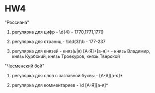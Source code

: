 # HW4
"Россиана" 


1) регулярка для цифр - \d{4} - 1770,1771,1779 


2) регулярка для страниц - \b\d{3}\b - 177-237


3) регулярка для князей - княз(ь|я) [А-Я]+[а-я]+ - князь Владимир, князь Курбский, князь Троекуров, князь Тверской 


"Чесменский бой"


1) регулярка для слов с заглавной буквы - [А-Я][а-я]*


2) регулярка для комментариев - \d [А-Я][а-я]*
